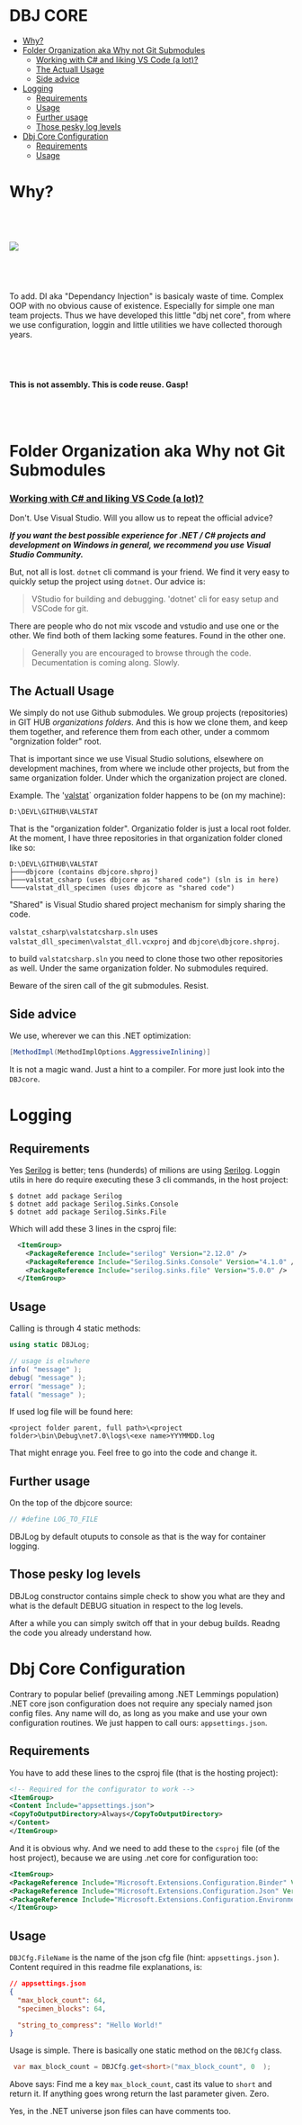 <h1>DBJ CORE</h1>

- [Why?](#why)
- [Folder Organization aka Why not Git Submodules](#folder-organization-aka-why-not-git-submodules)
    - [Working with C# and liking VS Code (a lot)?](#working-with-c-and-liking-vs-code-a-lot)
  - [The Actuall Usage](#the-actuall-usage)
  - [Side advice](#side-advice)
- [Logging](#logging)
  - [Requirements](#requirements)
  - [Usage](#usage)
  - [Further usage](#further-usage)
  - [Those pesky log levels](#those-pesky-log-levels)
- [Dbj Core Configuration](#dbj-core-configuration)
  - [Requirements](#requirements-1)
  - [Usage](#usage-1)


# Why?
<h2>&nbsp;</h2>

![](media/supersimplecode.png)
<h2>&nbsp;</h2>
To add. DI aka "Dependancy Injection" is basicaly waste of time. Complex OOP with no obvious cause of existence. Especially for simple one man team projects. Thus we have developed this little "dbj net core", from where we use configuration, loggin and little utilities we have collected thorough years. 

<h2>&nbsp;</h2>

 **This is not assembly. This is code reuse. Gasp!**

<h2>&nbsp;</h2>

# Folder Organization aka Why not Git Submodules

### [Working with C# and liking VS Code (a lot)?](https://code.visualstudio.com/docs/languages/csharp)
 
Don't. Use Visual Studio. Will you allow us to repeat the official advice?

 ***If you want the best possible experience for .NET / C# projects and development on Windows in general, we recommend you use Visual Studio Community.***

 But, not all is lost. `dotnet` cli command is your friend. We find it very easy to quickly setup the project using `dotnet`. Our advice is:

 > VStudio for building and debugging. 'dotnet' cli for easy setup and VSCode for git.

 There are people who do not mix vscode and vstudio and use one or the other. We find both of them lacking some features. Found in the other one.

 > Generally you are encouraged to browse through the code. Decumentation is coming along. Slowly.

 ## The Actuall Usage 

We simply do not use Github submodules. We group projects (repositories) in GIT HUB *organizations folders*. And this is how we clone them, and keep them together, and reference them from each other, under a commom "orgnization folder" root.

That is important since we use Visual Studio solutions, elsewhere on development machines, from where we include other projects, but from the same organization folder. Under which the organization project are cloned.

Example. The '[valstat](https://github.com/valstat)` organization folder happens to be (on my machine): 
```
D:\DEVL\GITHUB\VALSTAT
```
That is the "organization folder". Organizatio folder is just a local root folder. At the moment, I have three repositories in that organization folder cloned like so: 
```
D:\DEVL\GITHUB\VALSTAT
├───dbjcore (contains dbjcore.shproj)
├───valstat_csharp (uses dbjcore as "shared code") (sln is in here)
└───valstat_dll_specimen (uses dbjcore as "shared code")
```
"Shared" is Visual Studio shared project mechanism for simply sharing the code. 

`valstat_csharp\valstatcsharp.sln` uses `valstat_dll_specimen\valstat_dll.vcxproj` and `dbjcore\dbjcore.shproj`.

to build `valstatcsharp.sln` you need to clone those two other repositories as well. Under the same organization folder. No submodules required.

Beware of the siren call of the git submodules. Resist.

## Side advice

We use, wherever we can this .NET optimization:
```c#
[MethodImpl(MethodImplOptions.AggressiveInlining)]
```
It is not a magic wand. Just a hint to a compiler.
For more just look into the `DBJcore`.

# Logging
## Requirements
Yes [Serilog](https://github.com/serilog/serilog) is better; tens (hunderds) of milions are using [Serilog](https://serilog.net). Loggin utils in here do require executing these 3 cli commands, in the host project:

```
$ dotnet add package Serilog
$ dotnet add package Serilog.Sinks.Console
$ dotnet add package Serilog.Sinks.File
```
Which will add these 3 lines in the csproj file:
```xml
  <ItemGroup>
    <PackageReference Include="serilog" Version="2.12.0" />
    <PackageReference Include="Serilog.Sinks.Console" Version="4.1.0" />
    <PackageReference Include="serilog.sinks.file" Version="5.0.0" />
  </ItemGroup>
```
## Usage
Calling is through 4 static methods:
```c#
using static DBJLog;

// usage is elswhere 
info( "message" );
debug( "message" );
error( "message" );
fatal( "message" );
```
If used log file will be found here:
```
<project folder parent, full path>\<project folder>\bin\Debug\net7.0\logs\<exe name>YYYMMDD.log
```
That might enrage you. Feel free to go into the code and change it. 

## Further usage

On the top of the dbjcore source: 

```c#
// #define LOG_TO_FILE
```

DBJLog by default otuputs to console as that is the way for container logging.

## Those pesky log levels

DBJLog constructor contains simple check to show you what are they and what is the default DEBUG situation in respect to the log levels.

After a while you can simply switch off that in your debug builds. Readng the code you already understand how.

# Dbj Core Configuration 
Contrary to popular belief (prevailing among .NET Lemmings population) .NET core json configuration does not require any specialy named json config files. Any name will do, as long as you make and use your own configuration routines. We just happen to call ours: `appsettings.json`. 

## Requirements

You have to add these lines to the csproj file (that is the hosting project):

```xml
<!-- Required for the configurator to work -->
<ItemGroup>
<Content Include="appsettings.json">
<CopyToOutputDirectory>Always</CopyToOutputDirectory>
</Content>
</ItemGroup>
```
And it is obvious why. And we need to add these to the `csproj` file (of the host project), because we are using .net core for configuration too:

```xml
<ItemGroup>
<PackageReference Include="Microsoft.Extensions.Configuration.Binder" Version="6.0.0" />
<PackageReference Include="Microsoft.Extensions.Configuration.Json" Version="7.0.0" />
<PackageReference Include="Microsoft.Extensions.Configuration.EnvironmentVariables" Version="7.0.0" />
</ItemGroup>
```
## Usage
`DBJCfg.FileName` is the name of the json cfg file (hint: `appsettings.json` ). Content required in this readme file explanations, is:
```json
// appsettings.json
{
  "max_block_count": 64,
  "specimen_blocks": 64,

  "string_to_compress": "Hello World!"
}
```
Usage is simple. There is basically one static method on the `DBJCfg` class. 
```c#
 var max_block_count = DBJCfg.get<short>("max_block_count", 0  );
```
Above says: Find me a key `max_block_count`, cast its value to `short` and return it. If anything goes wrong return the last parameter given. Zero.

Yes, in the .NET universe json files can have comments too.
